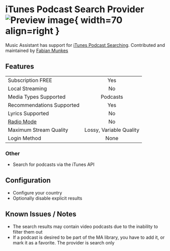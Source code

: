 # iTunes Podcast Search Provider ![Preview image](../assets/icons/itunes-podcast-icon.png){ width=70 align=right }

Music Assistant has support for [iTunes Podcast Searching](https://podcasts.apple.com/us/browse). Contributed and maintained by [Fabian Munkes](https://github.com/fmunkes)

## Features

|           |                     |
|:-----------------------|:---------------------:|
| Subscription FREE | Yes |
| Local Streaming   | No |
| Media Types Supported | Podcasts |
| Recommendations Supported | Yes |
| Lyrics Supported | No |
| [Radio Mode](https://www.music-assistant.io/ui/#track-menu) | No |
| Maximum Stream Quality | Lossy, Variable Quality |
| Login Method | None |

### Other

- Search for podcasts via the iTunes API

## Configuration

- Configure your country
- Optionally disable explicit results

## Known Issues / Notes

- The search results may contain video podcasts due to the inability to filter them out
- If a podcast is desired to be part of the MA library, you have to add it, or mark it as a favorite. The provider is search only
